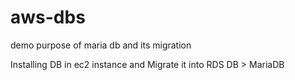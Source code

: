 # aws-dbs
demo purpose of maria db and its migration

Installing DB in ec2 instance  and  Migrate it into RDS DB > MariaDB
